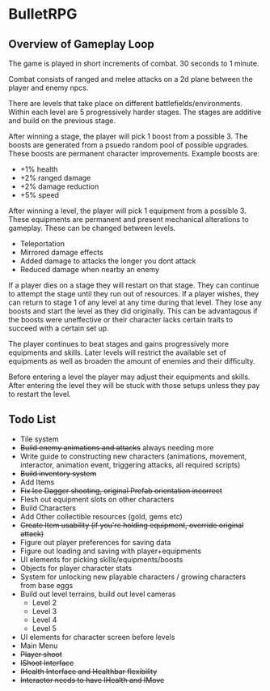# BulletRPG

## Overview of Gameplay Loop

The game is played in short increments of combat. 30 seconds to 1 minute.

Combat consists of ranged and melee attacks on a 2d plane between the player and enemy npcs.

There are levels that take place on different battlefields/environments. Within each level are 5 progressively harder stages. The stages are additive and build on the previous stage.

After winning a stage, the player will pick 1 boost from a possible 3. The boosts are generated from a psuedo random pool of possible upgrades. These boosts are permanent character improvements. Example boosts are:

- +1% health
- +2% ranged damage
- +2% damage reduction
- +5% speed

After winning a level, the player will pick 1 equipment from a possible 3. These equipments are permanent and present mechanical alterations to gameplay. These can be changed between levels.

- Teleportation
- Mirrored damage effects
- Added damage to attacks the longer you dont attack
- Reduced damage when nearby an enemy

If a player dies on a stage they will restart on that stage. They can continue to attempt the stage until they run out of resources. If a player wishes, they can return to stage 1 of any level at any time during that level. They lose any boosts and start the level as they did originally. This can be advantagous if the boosts were uneffective or their character lacks certain traits to succeed with a certain set up.

The player continues to beat stages and gains progressively more equipments and skills. Later levels will restrict the available set of equipments as well as broaden the amount of enemies and their difficulty.

Before entering a level the player may adjust their equipments and skills. After entering the level they will be stuck with those setups unless they pay to restart the level.



## Todo List

- Tile system
- ~~Build enemy animations and attacks~~ always needing more
- Write guide to constructing new characters (animations, movement, interactor, animation event, triggering attacks, all required scripts)
- ~~Build inventory system~~
- Add Items
- ~~Fix Ice Dagger shooting, original Prefab orientation incorrect~~
- Flesh out equipment slots on other characters
- Build Characters
- Add Other collectible resources (gold, gems etc)
- ~~Create Item usability (if you're holding equipment, override original attack)~~
- Figure out player preferences for saving data
- Figure out loading and saving with player+equipments
- UI elements for picking skills/equipments/boosts
- Objects for player character stats
- System for unlocking new playable characters / growing characters from base eggs
- Build out level terrains, build out level cameras
    - Level 2
    - Level 3
    - Level 4
    - Level 5
- UI elements for character screen before levels
- Main Menu
- ~~Player shoot~~
- ~~IShoot Interface~~
- ~~IHealth Interface and Healthbar flexibility~~
- ~~Interactor needs to have IHealth and IMove~~

